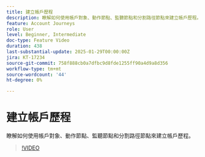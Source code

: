 ```yaml
---
title: 建立帳戶歷程
description: 瞭解如何使用帳戶對象、動作節點、監聽節點和分割路徑節點來建立帳戶歷程。
feature: Account Journeys
role: User
level: Beginner, Intermediate
doc-type: Feature Video
duration: 438
last-substantial-update: 2025-01-29T00:00:00Z
jira: KT-17234
source-git-commit: 758f888cb0a7dfbc9d8fde1255ff90a4d9a8d356
workflow-type: tm+mt
source-wordcount: '44'
ht-degree: 0%

---
```



# 建立帳戶歷程

瞭解如何使用帳戶對象、動作節點、監聽節點和分割路徑節點來建立帳戶歷程。

>[!VIDEO](https://video.tv.adobe.com/v/3443204/?learn=on&enablevpops)
